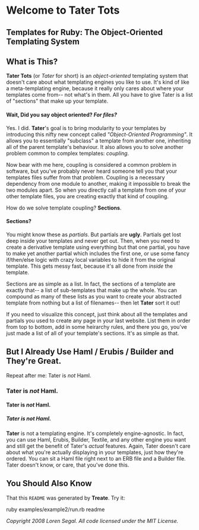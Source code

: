 # Welcome to Tater Tots
## Templates for Ruby: The Object-Oriented Templating System
## What is This?

**Tater Tots** (or _Tater_ for short) is an _object-oriented_ templating system that doesn't care about
what templating engines you like to use. It's kind of like a meta-templating engine, because it really
only cares about where your templates come from-- not what's in them. All you have to give Tater is
a list of "sections" that make up your template.

#### Wait, Did you say object oriented? _For files?_

Yes. I did. **Tater**'s goal is to bring modularity to your templates by introducing this nifty new concept
called _"Object-Oriented Programming"_. It allows you to essentially "subclass" a template from another one,
inheriting all of the parent template's behaviour. It also allows you to solve another problem common to
complex templates: _coupling_.

Now bear with me here, coupling is considered a common problem in software, but you've probably never heard
someone tell you that your templates files suffer from that problem. Coupling is a necessary dependency from
one module to another, making it impossible to break the two modules apart. So when you directly call a template
from one of your other template files, you are creating exactly that kind of coupling.

How do we solve template coupling? **Sections**.

#### Sections?

You might know these as _partials_. But partials are **ugly**. Partials get lost deep inside your templates
and never get out. Then, when you need to create a derivative template using everything but that one partial,
you have to make yet another partial which includes the first one, or use some fancy if/then/else logic with
crazy local variables to hide it from the original template. This gets messy fast, because it's all done 
from _inside_ the template.

Sections are as simple as a list. In fact, the sections of a template are exactly that-- a list of sub-templates
that make up the whole. You can compound as many of these lists as you want to create your abstracted template
from nothing but a list of filenames-- then let **Tater** sort it out! 

If you need to visualize this concept, just think about all the templates and partials you used to create any
page in your last website. List them in order from top to bottom, add in some heirarchy rules, and there you go, 
you've just made a list of all of your template's sections. It's as simple as that.
## But I Already Use Haml / Erubis / Builder and They're Great.

Repeat after me: Tater is _not_ Haml. 

### Tater is _not_ Haml.
#### Tater is _not_ Haml.
##### Tater is _not_ Haml.

**Tater** is not a templating engine. It's completely engine-agnostic. In fact, you can use Haml,
Erubis, Builder, Textile, and any other engine you want and still get the benefit of Tater's 
_actual_ features. Again, Tater doesn't care about what you're actually displaying in your templates,
just how they're ordered. You can sit a Haml file right next to an ERB file and a Builder file. Tater
doesn't know, or care, that you've done this.

## You Should Also Know

That this `README` was generated by **Treate**. Try it:

  ruby examples/example2/run.rb readme


_Copyright 2008 Loren Segal._
_All code licensed under the MIT License._
